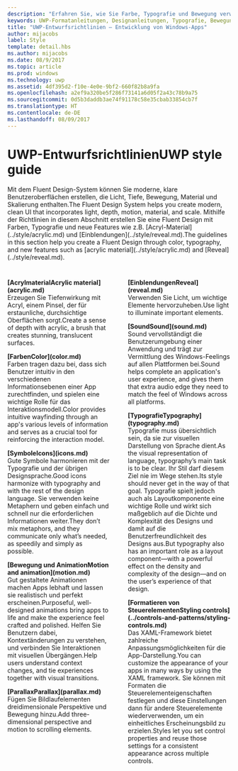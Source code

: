 ```yaml
---
description: "Erfahren Sie, wie Sie Farbe, Typografie und Bewegung verwenden, um den Charakter Ihrer UWP-App mithilfe der Windows Dev Center-Formatanleitungen für UWP zu definieren."
keywords: UWP-Formatanleitungen, Designanleitungen, Typografie, Bewegung, Ton, Bewegung, App-Entwicklung
title: "UWP-Entwurfsrichtlinien – Entwicklung von Windows-Apps"
author: mijacobs
label: Style
template: detail.hbs
ms.author: mijacobs
ms.date: 08/9/2017
ms.topic: article
ms.prod: windows
ms.technology: uwp
ms.assetid: 4df395d2-f10e-4e0e-9bf2-660f82b8a9fa
ms.openlocfilehash: a2ef9a320be5f286f73141a6d05f2a43c78b9a75
ms.sourcegitcommit: 0d5b3daddb3ae74f91178c58e35cbab33854cb7f
ms.translationtype: HT
ms.contentlocale: de-DE
ms.lasthandoff: 08/09/2017
---
```

# <a name="uwp-style-guide"></a><span data-ttu-id="08a69-104">UWP-Entwurfsrichtlinien</span><span class="sxs-lookup"><span data-stu-id="08a69-104">UWP style guide</span></span>

<link rel="stylesheet" href="https://az835927.vo.msecnd.net/sites/uwp/Resources/css/custom.css"> 

<p><span data-ttu-id="08a69-105">Mit dem Fluent Design-System können Sie moderne, klare Benutzeroberflächen erstellen, die Licht, Tiefe, Bewegung, Material und Skalierung enthalten.</span><span class="sxs-lookup"><span data-stu-id="08a69-105">The Fluent Design System helps you create modern, clean UI that incorporates light, depth, motion, material, and scale.</span></span> <span data-ttu-id="08a69-106">Mithilfe der Richtlinien in diesem Abschnitt erstellen Sie eine Fluent Design mit Farben, Typografie und neue Features wie z.B. [Acryl-Material](../style/acrylic.md) und [Einblendungen](../style/reveal.md).</span><span class="sxs-lookup"><span data-stu-id="08a69-106">The guidelines in this section help you create a Fluent Design through color, typography, and new features such as [acrylic material](../style/acrylic.md) and [Reveal](../style/reveal.md).</span></span> 
</p>


<div style="column-count: 2; column-gap: 40px; margin-top: 40px;">

<div style="-webkit-column-break-inside: avoid; page-break-inside: avoid; break-inside: avoid;">
   <p style="margin-top: 0px; padding-top: 0px;"><b>[<span data-ttu-id="08a69-107">Acrylmaterial</span><span class="sxs-lookup"><span data-stu-id="08a69-107">Acrylic material</span></span>](acrylic.md)</b><br/>
<span data-ttu-id="08a69-108">Erzeugen Sie Tiefenwirkung mit Acryl, einem Pinsel, der für erstaunliche, durchsichtige Oberflächen sorgt.</span><span class="sxs-lookup"><span data-stu-id="08a69-108">Create a sense of depth with acrylic, a brush that creates stunning, translucent surfaces.</span></span></p>
</div>

<div style="-webkit-column-break-inside: avoid; page-break-inside: avoid; break-inside: avoid;">
   <p><b>[<span data-ttu-id="08a69-109">Farben</span><span class="sxs-lookup"><span data-stu-id="08a69-109">Color</span></span>](color.md)</b><br/>
<span data-ttu-id="08a69-110">Farben tragen dazu bei, dass sich Benutzer intuitiv in den verschiedenen Informationsebenen einer App zurechtfinden, und spielen eine wichtige Rolle für das Interaktionsmodell.</span><span class="sxs-lookup"><span data-stu-id="08a69-110">Color provides intuitive wayfinding through an app's various levels of information and serves as a crucial tool for reinforcing the interaction model.</span></span></p>
</div>
<div style="-webkit-column-break-inside: avoid; page-break-inside: avoid; break-inside: avoid;">
   <p><b>[<span data-ttu-id="08a69-111">Symbole</span><span class="sxs-lookup"><span data-stu-id="08a69-111">Icons</span></span>](icons.md)</b><br/>
<span data-ttu-id="08a69-112">Gute Symbole harmonieren mit der Typografie und der übrigen Designsprache.</span><span class="sxs-lookup"><span data-stu-id="08a69-112">Good icons harmonize with typography and with the rest of the design language.</span></span> <span data-ttu-id="08a69-113">Sie verwenden keine Metaphern und geben einfach und schnell nur die erforderlichen Informationen weiter.</span><span class="sxs-lookup"><span data-stu-id="08a69-113">They don’t mix metaphors, and they communicate only what’s needed, as speedily and simply as possible.</span></span></p>

</div>
  <div style="-webkit-column-break-inside: avoid; page-break-inside: avoid; break-inside: avoid;">
   <p><b>[<span data-ttu-id="08a69-114">Bewegung und Animation</span><span class="sxs-lookup"><span data-stu-id="08a69-114">Motion and animation</span></span>](motion.md)</b><br/>
<span data-ttu-id="08a69-115">Gut gestaltete Animationen machen Apps lebhaft und lassen sie realistisch und perfekt erscheinen.</span><span class="sxs-lookup"><span data-stu-id="08a69-115">Purposeful, well-designed animations bring apps to life and make the experience feel crafted and polished.</span></span> <span data-ttu-id="08a69-116">Helfen Sie Benutzern dabei, Kontextänderungen zu verstehen, und verbinden Sie Interaktionen mit visuellen Übergängen.</span><span class="sxs-lookup"><span data-stu-id="08a69-116">Help users understand context changes, and tie experiences together with visual transitions.</span></span></p>
  </div>
  
  <div style="-webkit-column-break-inside: avoid; page-break-inside: avoid; break-inside: avoid;">
   <p><b>[<span data-ttu-id="08a69-117">Parallax</span><span class="sxs-lookup"><span data-stu-id="08a69-117">Parallax</span></span>](parallax.md)</b><br/>
<span data-ttu-id="08a69-118">Fügen Sie Bildlaufelementen dreidimensionale Perspektive und Bewegung hinzu.</span><span class="sxs-lookup"><span data-stu-id="08a69-118">Add three-dimensional perspective and motion to scrolling elements.</span></span> </p>
  </div>  
  
  <div style="-webkit-column-break-inside: avoid; page-break-inside: avoid; break-inside: avoid;">
   <p><b>[<span data-ttu-id="08a69-119">Einblendungen</span><span class="sxs-lookup"><span data-stu-id="08a69-119">Reveal</span></span>](reveal.md)</b><br/>
<span data-ttu-id="08a69-120">Verwenden Sie Licht, um wichtige Elemente hervorzuheben.</span><span class="sxs-lookup"><span data-stu-id="08a69-120">Use light to illuminate important elements.</span></span> </p>
  </div>    
  
 <div style="-webkit-column-break-inside: avoid; page-break-inside: avoid; break-inside: avoid;">
   <p><b>[<span data-ttu-id="08a69-121">Sound</span><span class="sxs-lookup"><span data-stu-id="08a69-121">Sound</span></span>](sound.md)</b><br/>
<span data-ttu-id="08a69-122">Sound vervollständigt die Benutzerumgebung einer Anwendung und trägt zur Vermittlung des Windows-Feelings auf allen Plattformen bei.</span><span class="sxs-lookup"><span data-stu-id="08a69-122">Sound helps complete an application's user experience, and gives them that extra audio edge they need to match the feel of Windows across all platforms.</span></span></p>
  </div>

  <div style="-webkit-column-break-inside: avoid; page-break-inside: avoid; break-inside: avoid;">
   <p><b>[<span data-ttu-id="08a69-123">Typografie</span><span class="sxs-lookup"><span data-stu-id="08a69-123">Typography</span></span>](typography.md)</b><br/>
<span data-ttu-id="08a69-124">Typografie muss übersichtlich sein, da sie zur visuellen Darstellung von Sprache dient.</span><span class="sxs-lookup"><span data-stu-id="08a69-124">As the visual representation of language, typography’s main task is to be clear.</span></span> <span data-ttu-id="08a69-125">Ihr Stil darf diesem Ziel nie im Wege stehen.</span><span class="sxs-lookup"><span data-stu-id="08a69-125">Its style should never get in the way of that goal.</span></span> <span data-ttu-id="08a69-126">Typografie spielt jedoch auch als Layoutkomponente eine wichtige Rolle und wirkt sich maßgeblich auf die Dichte und Komplexität des Designs und damit auf die Benutzerfreundlichkeit des Designs aus.</span><span class="sxs-lookup"><span data-stu-id="08a69-126">But typography also has an important role as a layout component—with a powerful effect on the density and complexity of the design—and on the user’s experience of that design.</span></span></p>
  </div>  
  
  <div style="-webkit-column-break-inside: avoid; page-break-inside: avoid; break-inside: avoid;">
   <p><b>[<span data-ttu-id="08a69-127">Formatieren von Steuerelementen</span><span class="sxs-lookup"><span data-stu-id="08a69-127">Styling controls</span></span>](../controls-and-patterns/styling-controls.md)</b><br/>
<span data-ttu-id="08a69-128">Das XAML-Framework bietet zahlreiche Anpassungsmöglichkeiten für die App-Darstellung.</span><span class="sxs-lookup"><span data-stu-id="08a69-128">You can customize the appearance of your apps in many ways by using the XAML framework.</span></span> <span data-ttu-id="08a69-129">Sie können mit Formaten die Steuerelementeigenschaften festlegen und diese Einstellungen dann für andere Steuerelemente wiederverwenden, um ein einheitliches Erscheinungsbild zu erzielen.</span><span class="sxs-lookup"><span data-stu-id="08a69-129">Styles let you set control properties and reuse those settings for a consistent appearance across multiple controls.</span></span></p>
  </div>  
  

</div>



